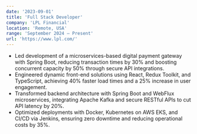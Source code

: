 ```yaml
---
date: '2023-09-01'
title: 'Full Stack Developer'
company: 'LPL Financial'
location: 'Remote, USA'
range: 'September 2024 – Present'
url: 'https://www.lpl.com/'
---
```


- Led development of a microservices-based digital payment gateway with Spring Boot, reducing transaction times by 30% and boosting concurrent capacity by 50% through secure API integrations.
- Engineered dynamic front-end solutions using React, Redux Toolkit, and TypeScript, achieving 40% faster load times and a 25% increase in user engagement.
- Transformed backend architecture with Spring Boot and WebFlux microservices, integrating Apache Kafka and secure RESTful APIs to cut API latency by 20%.
- Optimized deployments with Docker, Kubernetes on AWS EKS, and CI/CD via Jenkins, ensuring zero downtime and reducing operational costs by 35%.
